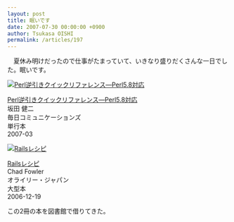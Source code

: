 ```yaml
---
layout: post
title: 眠いです
date: 2007-07-30 00:00:00 +0900
author: Tsukasa OISHI
permalink: /articles/197
---
```



　夏休み明けだったので仕事がたまっていて、いきなり盛りだくさんな一日でした。眠いです。  

 [![Perl逆引きクイックリファレンス―Perl5.8対応](https://images-na.ssl-images-amazon.com/images/I/31b-cXkb67L._SL160_.jpg "Perl逆引きクイックリファレンス―Perl5.8対応")](http://www.amazon.co.jp/Perl%E9%80%86%E5%BC%95%E3%81%8D%E3%82%AF%E3%82%A4%E3%83%83%E3%82%AF%E3%83%AA%E3%83%95%E3%82%A1%E3%83%AC%E3%83%B3%E3%82%B9%E2%80%95Perl5-8%E5%AF%BE%E5%BF%9C-%E5%9D%82%E7%94%B0-%E5%81%A5%E4%BA%8C/dp/483992287X%3FSubscriptionId%3DAKIAIKJECTBTL3JTYTKA%26tag%3Dkaeruspoon-22%26linkCode%3Dxm2%26camp%3D2025%26creative%3D165953%26creativeASIN%3D483992287X)  

 [Perl逆引きクイックリファレンス―Perl5.8対応](http://www.amazon.co.jp/Perl%E9%80%86%E5%BC%95%E3%81%8D%E3%82%AF%E3%82%A4%E3%83%83%E3%82%AF%E3%83%AA%E3%83%95%E3%82%A1%E3%83%AC%E3%83%B3%E3%82%B9%E2%80%95Perl5-8%E5%AF%BE%E5%BF%9C-%E5%9D%82%E7%94%B0-%E5%81%A5%E4%BA%8C/dp/483992287X%3FSubscriptionId%3DAKIAIKJECTBTL3JTYTKA%26tag%3Dkaeruspoon-22%26linkCode%3Dxm2%26camp%3D2025%26creative%3D165953%26creativeASIN%3D483992287X)  
坂田 健二  
毎日コミュニケーションズ  
単行本  
2007-03  

 [![Railsレシピ](https://images-na.ssl-images-amazon.com/images/I/41OPwL%2BuBZL._SL160_.jpg "Railsレシピ")](http://www.amazon.co.jp/Rails%E3%83%AC%E3%82%B7%E3%83%94-Chad-Fowler/dp/4873113121%3FSubscriptionId%3DAKIAIKJECTBTL3JTYTKA%26tag%3Dkaeruspoon-22%26linkCode%3Dxm2%26camp%3D2025%26creative%3D165953%26creativeASIN%3D4873113121)  

 [Railsレシピ](http://www.amazon.co.jp/Rails%E3%83%AC%E3%82%B7%E3%83%94-Chad-Fowler/dp/4873113121%3FSubscriptionId%3DAKIAIKJECTBTL3JTYTKA%26tag%3Dkaeruspoon-22%26linkCode%3Dxm2%26camp%3D2025%26creative%3D165953%26creativeASIN%3D4873113121)  
Chad Fowler  
オライリー・ジャパン  
大型本  
2006-12-19  

この2冊の本を図書館で借りてきた。  
